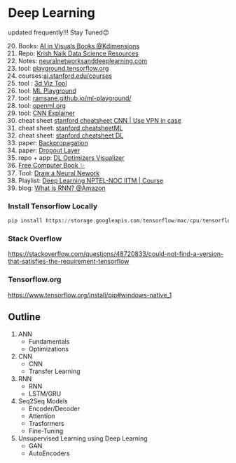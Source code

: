 # Deep Learning
updated frequently!!! Stay Tuned😊


20. Books: [AI in Visuals Books @Kdimensions](https://kdimensions.com/)
19. Repo: [Krish Naik Data Science Resources](https://github.com/krishnaik06/The-Grand-Complete-Data-Science-Materials)
18. Notes: [neuralnetworksanddeeplearning.com](http://neuralnetworksanddeeplearning.com/chap1.html)
17. tool: [playground.tensorflow.org](https://playground.tensorflow.org/#activation=tanh&batchSize=10&dataset=circle&regDataset=reg-plane&learningRate=0.03&regularizationRate=0&noise=0&networkShape=4,2&seed=0.59479&showTestData=false&discretize=false&percTrainData=50&x=true&y=true&xTimesY=false&xSquared=false&ySquared=false&cosX=false&sinX=false&cosY=false&sinY=false&collectStats=false&problem=classification&initZero=false&hideText=false)
16. courses:[ai.stanford.edu/courses](https://ai.stanford.edu/courses/)
15. tool : [3d Viz Tool](https://array-3d-viz.vercel.app/)
14. tool: [ML Playground](https://ml-playground.com/)
13. tool: [ramsane.github.io/ml-playground/](https://ramsane.github.io/ml-playground/logistic_regression/)
12. tool: [openml.org](https://openml.org/)
11. tool: [CNN Explainer](https://poloclub.github.io/cnn-explainer/)
10. cheat sheet [stanford cheatsheet CNN | Use VPN in case](https://stanford.edu/~shervine/teaching/cs-230/cheatsheet-convolutional-neural-networks)
9. cheat sheet:  [stanford cheatsheetML ](https://stanford.edu/~shervine/teaching/cs-229/cheatsheet-machine-learning-tips-and-tricks)
8. cheat sheet: [stanford cheatsheet DL](https://stanford.edu/~shervine/teaching/cs-229/cheatsheet-deep-learning)
7. paper: [Backpropagation](https://cklixx.people.wm.edu/teaching/math400/Annette-paper.pdf)
6. paper: [Dropout Layer](https://jmlr.org/papers/volume15/srivastava14a/srivastava14a.pdf)
5. repo + app: [DL Optimizers Visualizer](https://github.com/lilipads/gradient_descent_viz/)
4. [Free Computer Book ✨](https://freecomputerbooks.com/Understanding-Deep-Learning.html)
3. Tool: [Draw a Neural Nework](https://alexlenail.me/NN-SVG/)
2. Playlist: [Deep Learning NPTEL-NOC IITM | Course](https://www.youtube.com/playlist?list=PLyqSpQzTE6M9gCgajvQbc68Hk_JKGBAYT)
1. blog: [What is RNN? @Amazon](https://aws.amazon.com/what-is/recurrent-neural-network/)

### Install Tensorflow Locally
```py
pip install https://storage.googleapis.com/tensorflow/mac/cpu/tensorflow-1.8.0-py3-none-any.whl
```

### Stack Overflow 
https://stackoverflow.com/questions/48720833/could-not-find-a-version-that-satisfies-the-requirement-tensorflow

### Tensorflow.org
https://www.tensorflow.org/install/pip#windows-native_1


## Outline
1. ANN
    - Fundamentals
    - Optimizations
2. CNN
    - CNN
    - Transfer Learning
3. RNN
    - RNN
    - LSTM/GRU
4. Seq2Seq Models
    - Encoder/Decoder
    - Attention
    - Trasformers
    - Fine-Tuning
5. Unsupervised Learning using Deep Learning
    - GAN
    - AutoEncoders
